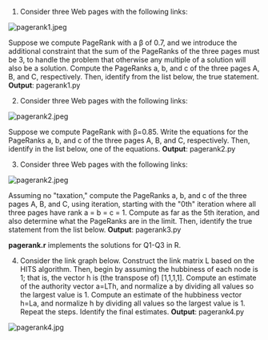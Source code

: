 1) Consider three Web pages with the following links:

![pagerank1.jpeg](https://github.com/shngli/Data-mining/blob/master/Link%20analysis/pagerank1.jpeg)

Suppose we compute PageRank with a β of 0.7, and we introduce the additional constraint that the sum of the PageRanks of the three pages must be 3, to handle the problem that otherwise any multiple of a solution will also be a solution. Compute the PageRanks a, b, and c of the three pages A, B, and C, respectively. Then, identify from the list below, the true statement.
**Output**: pagerank1.py

2) Consider three Web pages with the following links:

![pagerank2.jpeg](https://github.com/shngli/Data-mining/blob/master/Link%20analysis/pagerank2.jpeg)

Suppose we compute PageRank with β=0.85. Write the equations for the PageRanks a, b, and c of the three pages A, B, and C, respectively. Then, identify in the list below, one of the equations.
**Output**: pagerank2.py

3) Consider three Web pages with the following links:

![pagerank2.jpeg](https://github.com/shngli/Data-mining/blob/master/Link%20analysis/pagerank2.jpeg)

Assuming no "taxation," compute the PageRanks a, b, and c of the three pages A, B, and C, using iteration, starting with the "0th" iteration where all three pages have rank a = b = c = 1. Compute as far as the 5th iteration, and also determine what the PageRanks are in the limit. Then, identify the true statement from the list below.
**Output**: pagerank3.py

**pagerank.r** implements the solutions for Q1-Q3 in R.

4) Consider the link graph below. Construct the link matrix L based on the HITS algorithm. Then, begin by assuming the hubbiness of each node is 1; that is, the vector h is (the transpose of) [1,1,1,1]. Compute an estimate of the authority vector a=LTh, and normalize a by dividing all values so the largest value is 1. Compute an estimate of the hubbiness vector h=La, and normalize h by dividing all values so the largest value is 1. Repeat the steps. Identify the final estimates. **Output**: pagerank4.py

![pagerank4.jpg](https://github.com/shngli/Data-mining/blob/master/Link%20analysis/pagerank4.jpg)
